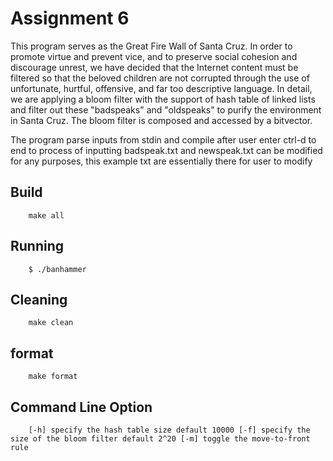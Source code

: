# Assignment 6

This program serves as the Great Fire Wall of Santa Cruz. In order to promote virtue and prevent vice, and to preserve social cohesion and discourage unrest, we have decided that the Internet content must be filtered so that the beloved children are not corrupted through the use of unfortunate, hurtful, offensive, and far too descriptive language. In detail, we are applying a bloom filter with the support of hash table of linked lists and filter out these "badspeaks" and "oldspeaks" to purify the environment in Santa Cruz. The bloom filter is composed and accessed by a bitvector.

The program parse inputs from stdin and compile after user enter ctrl-d to end to process of inputting
badspeak.txt and newspeak.txt can be modified for any purposes, this example txt are essentially there for user to modify


## Build

        make all
        
## Running

        $ ./banhammer
        
## Cleaning
        
        make clean
        
## format

        make format

## Command Line Option
    
        [-h] specify the hash table size default 10000 [-f] specify the size of the bloom filter default 2^20 [-m] toggle the move-to-front rule
        


